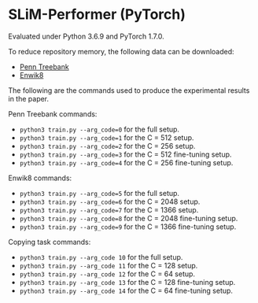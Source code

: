 # SLiM-Performer (PyTorch)

Evaluated under Python 3.6.9 and PyTorch 1.7.0.

To reduce repository memory, the following data can be downloaded:

* [Penn Treebank](https://github.com/wojzaremba/lstm/tree/master/data)
* [Enwik8](http://prize.hutter1.net/)

The following are the commands used to produce the experimental results in the paper.

Penn Treebank commands:

* `python3 train.py --arg_code=0` for the full setup.
* `python3 train.py --arg_code=1` for the C = 512 setup.
* `python3 train.py --arg_code=2` for the C = 256 setup.
* `python3 train.py --arg_code=3` for the C = 512 fine-tuning setup.
* `python3 train.py --arg_code=4` for the C = 256 fine-tuning setup.

Enwik8 commands:

* `python3 train.py --arg_code=5` for the full setup.
* `python3 train.py --arg_code=6` for the C = 2048 setup.
* `python3 train.py --arg_code=7` for the C = 1366 setup.
* `python3 train.py --arg_code=8` for the C = 2048 fine-tuning setup.
* `python3 train.py --arg_code=9` for the C = 1366 fine-tuning setup.

Copying task commands:

* `python3 train.py --arg_code 10` for the full setup.
* `python3 train.py --arg_code 11` for the C = 128 setup.
* `python3 train.py --arg_code 12` for the C = 64 setup.
* `python3 train.py --arg_code 13` for the C = 128 fine-tuning setup.
* `python3 train.py --arg_code 14` for the C = 64 fine-tuning setup.
